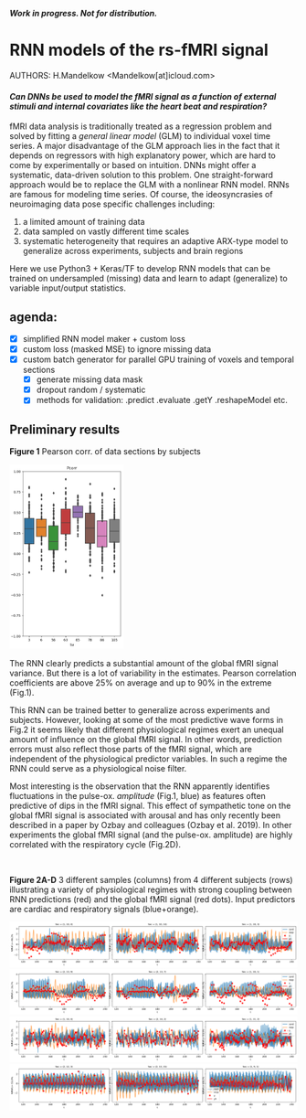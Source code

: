 ***Work in progress. Not for distribution.***

# RNN models of the rs-fMRI signal
AUTHORS: H.Mandelkow <Mandelkow[at]icloud.com>

<!-- ## Synopsis -->
#### _Can DNNs be used to model the fMRI signal as a function of external stimuli and internal covariates like the heart beat and respiration?_
fMRI data analysis is traditionally treated as a regression problem and solved by fitting a *general linear model* (GLM) to individual voxel time series. A major disadvantage of the GLM approach lies in the fact that it depends on regressors with high explanatory power, which are hard to come by experimentally or based on intuition. DNNs might offer a systematic, data-driven solution to this problem. One straight-forward approach would be to replace the GLM with a nonlinear RNN model. RNNs are famous for modeling time series. Of course, the ideosyncrasies of neuroimaging data pose specific challenges including:

1. a limited amount of training data
2. data sampled on vastly different time scales
3. systematic heterogeneity that requires an adaptive ARX-type model to generalize across experiments, subjects and brain regions

Here we use Python3 + Keras/TF to develop RNN models that can be trained on undersampled (missing) data and learn to adapt (generalize) to variable input/output statistics.

## agenda:
- [x] simplified RNN model maker + custom loss
- [x] custom loss (masked MSE) to ignore missing data
- [x] custom batch generator for parallel GPU training of voxels and temporal sections
    - [x] generate missing data mask
    - [x] dropout random / systematic
    - [x] methods for validation: .predict .evaluate .getY .reshapeModel etc.

## Preliminary results
**Figure 1** Pearson corr. of data sections by subjects

<img src="Fig/Su1Vx7_BoxSuPcorr.png" alt="Fig.1" width=200>

The RNN clearly predicts a substantial amount of the global fMRI signal variance. But there is a lot of variability in the estimates. Pearson correlation coefficients are above 25% on average and up to 90% in the extreme (Fig.1).

This RNN can be trained better to generalize across experiments and subjects. However, looking at some of the most predictive wave forms in Fig.2 it seems likely that different physiological regimes exert an unequal amount of influence on the global fMRI signal. In other words, prediction errors must also reflect those parts of the fMRI signal, which are independent of the physiological predictor variables. In such a regime the RNN could serve as a physiological noise filter.

Most interesting is the observation that the RNN apparently identifies fluctuations in the pulse-ox. *amplitude* (Fig.1, blue) as features often predictive of dips in the fMRI signal. This effect of sympathetic tone on the global fMRI signal is associated with arousal and has only recently been described in a paper by Ozbay and colleagues (Ozbay et al. 2019). In other experiments the global fMRI signal (and the pulse-ox. amplitude) are highly correlated with the respiratory cycle (Fig.2D).

<br clear="right"/>
<!-- "style" does not work on Github!? -->
<!-- <div style="clear:both;line-height:0px;"></div> -->

**Figure 2A-D** 3 different samples (columns) from 4 different subjects (rows) illustrating a variety of physiological regimes with strong coupling between RNN predictions (red) and the global fMRI signal (red dots). Input predictors are cardiac and respiratory signals (blue+orange).

![Fig.2A](Fig/Su1Vx7_Top3WRVFzSu003.png)
![Fig.2B](Fig/Su1Vx7_Top3WRVFzSu063.png)
![Fig.2C](Fig/Su1Vx7_Top3WRVFzSu065.png)
![Fig.2D](Fig/Su1Vx7_Top3WRVFzSu105.png)
